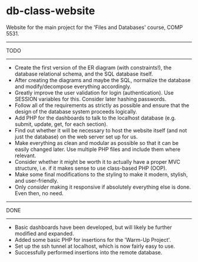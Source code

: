 # db-class-website

Website for the main project for the 'Files and Databases' course, COMP 5531.


********
  TODO 
********

- Create the first version of the ER diagram (with constraints!), the database relational schema, and the SQL database itself.
- After creating the diagrams and maybe the SQL, normalize the database and modify/decompose everything accordingly.
- Greatly improve the user validation for login (authentication). Use SESSION variables for this. Consider later hashing passwords.
- Follow all of the requirements as strictly as possible and ensure that the design of the database system proceeds logically.
- Add PHP for the dashboards to talk to the localhost database (e.g. submit, update, get, for each section).
- Find out whether it will be necessary to host the website itself (and not just the database) on the web server set up for us.
- Make everything as clean and modular as possible so that it can be easily changed later. Use multiple PHP files and include them where relevant.
- Consider whether it might be worth it to actually have a proper MVC structure, i.e. if it makes sense to use class-based PHP (OOP).
- Make some final modifications to the styling to make it modern, stylish, and user-friendly.
- Only *consider* making it responsive if absolutely everything else is done. Even then, no need.

********
  DONE  
********

- Basic dashboards have been developed, but will likely be further modified and expanded.
- Added some basic PHP for insertions for the 'Warm-Up Project'.
- Set up the ssh tunnel at localhost, which is now fairly easy to use.
- Successfully performed insertions into the remote database.
